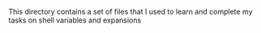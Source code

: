 This directory contains a set of files that I used to learn and complete my tasks on shell variables and expansions
